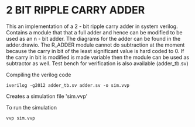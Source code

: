 # 2 BIT RIPPLE CARRY ADDER

This an implementation of a 2 - bit ripple carry adder in system verilog. Contains a module that that a full adder and hence can be modified to be used as an n - bit adder. The diagrams for the adder can be found in the adder.drawio. The R_ADDER module cannot do subtraction at the moment because the carry in bit of the least significant value is hard coded to 0. If the carry in bit is modified is made variable then the module can be used as subtractor as well. Test bench for verification is also available (adder_tb.sv)

Compiling the verilog code
```
iverilog -g2012 adder_tb.sv adder.sv -o sim.vvp
```

Creates a simulation file 'sim.vvp'

To run the simulation
```
vvp sim.vvp
```